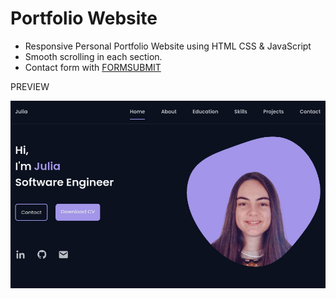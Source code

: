 # Portfolio Website

- Responsive Personal Portfolio Website using HTML CSS & JavaScript
- Smooth scrolling in each section.
- Contact form with [FORMSUBMIT](https://formsubmit.co/)

PREVIEW

![preview img](/assets/img/portfolio.png)
